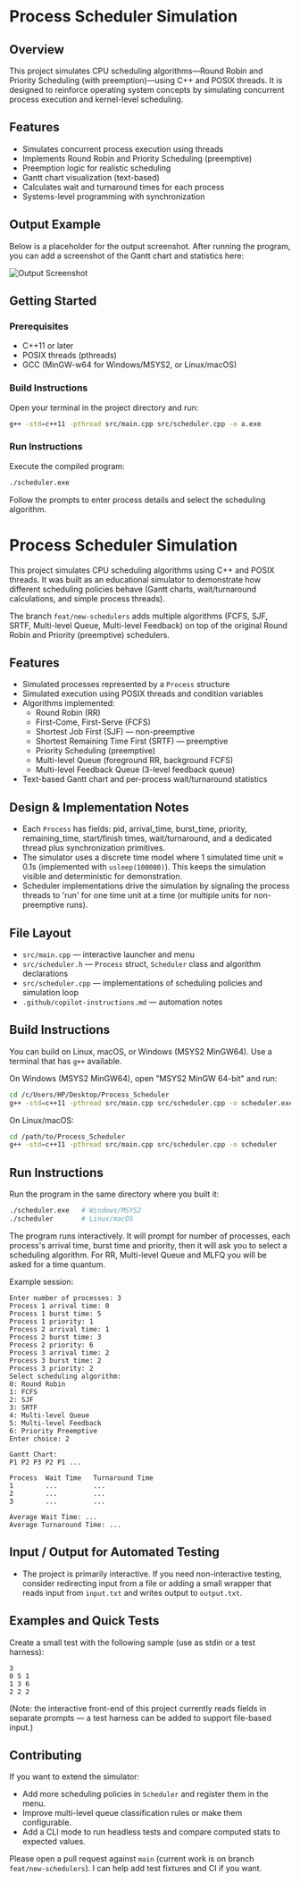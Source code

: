 
# Process Scheduler Simulation

## Overview
This project simulates CPU scheduling algorithms—Round Robin and Priority Scheduling (with preemption)—using C++ and POSIX threads. It is designed to reinforce operating system concepts by simulating concurrent process execution and kernel-level scheduling.

## Features
- Simulates concurrent process execution using threads
- Implements Round Robin and Priority Scheduling (preemptive)
- Preemption logic for realistic scheduling
- Gantt chart visualization (text-based)
- Calculates wait and turnaround times for each process
- Systems-level programming with synchronization

## Output Example
Below is a placeholder for the output screenshot. After running the program, you can add a screenshot of the Gantt chart and statistics here:

![Output Screenshot](output.png)

## Getting Started

### Prerequisites
- C++11 or later
- POSIX threads (pthreads)
- GCC (MinGW-w64 for Windows/MSYS2, or Linux/macOS)

### Build Instructions
Open your terminal in the project directory and run:

```sh
g++ -std=c++11 -pthread src/main.cpp src/scheduler.cpp -o a.exe
```

### Run Instructions
Execute the compiled program:

```sh
./scheduler.exe
```

Follow the prompts to enter process details and select the scheduling algorithm.

# Process Scheduler Simulation

This project simulates CPU scheduling algorithms using C++ and POSIX threads. It was built as an educational simulator to demonstrate how different scheduling policies behave (Gantt charts, wait/turnaround calculations, and simple process threads).

The branch `feat/new-schedulers` adds multiple algorithms (FCFS, SJF, SRTF, Multi-level Queue, Multi-level Feedback) on top of the original Round Robin and Priority (preemptive) schedulers.

## Features

- Simulated processes represented by a `Process` structure
- Simulated execution using POSIX threads and condition variables
- Algorithms implemented:
	- Round Robin (RR)
	- First-Come, First-Serve (FCFS)
	- Shortest Job First (SJF) — non-preemptive
	- Shortest Remaining Time First (SRTF) — preemptive
	- Priority Scheduling (preemptive)
	- Multi-level Queue (foreground RR, background FCFS)
	- Multi-level Feedback Queue (3-level feedback queue)
- Text-based Gantt chart and per-process wait/turnaround statistics

## Design & Implementation Notes

- Each `Process` has fields: pid, arrival_time, burst_time, priority, remaining_time, start/finish times, wait/turnaround, and a dedicated thread plus synchronization primitives.
- The simulator uses a discrete time model where 1 simulated time unit ≈ 0.1s (implemented with `usleep(100000)`). This keeps the simulation visible and deterministic for demonstration.
- Scheduler implementations drive the simulation by signaling the process threads to 'run' for one time unit at a time (or multiple units for non-preemptive runs).

## File Layout

- `src/main.cpp` — interactive launcher and menu
- `src/scheduler.h` — `Process` struct, `Scheduler` class and algorithm declarations
- `src/scheduler.cpp` — implementations of scheduling policies and simulation loop
- `.github/copilot-instructions.md` — automation notes

## Build Instructions

You can build on Linux, macOS, or Windows (MSYS2 MinGW64). Use a terminal that has `g++` available.

On Windows (MSYS2 MinGW64), open "MSYS2 MinGW 64-bit" and run:

```bash
cd /c/Users/HP/Desktop/Process_Scheduler
g++ -std=c++11 -pthread src/main.cpp src/scheduler.cpp -o scheduler.exe
```

On Linux/macOS:

```bash
cd /path/to/Process_Scheduler
g++ -std=c++11 -pthread src/main.cpp src/scheduler.cpp -o scheduler
```

## Run Instructions

Run the program in the same directory where you built it:

```bash
./scheduler.exe   # Windows/MSYS2
./scheduler       # Linux/macOS
```

The program runs interactively. It will prompt for number of processes, each process's arrival time, burst time and priority, then it will ask you to select a scheduling algorithm. For RR, Multi-level Queue and MLFQ you will be asked for a time quantum.

Example session:

```
Enter number of processes: 3
Process 1 arrival time: 0
Process 1 burst time: 5
Process 1 priority: 1
Process 2 arrival time: 1
Process 2 burst time: 3
Process 2 priority: 6
Process 3 arrival time: 2
Process 3 burst time: 2
Process 3 priority: 2
Select scheduling algorithm:
0: Round Robin
1: FCFS
2: SJF
3: SRTF
4: Multi-level Queue
5: Multi-level Feedback
6: Priority Preemptive
Enter choice: 2

Gantt Chart:
P1 P2 P3 P2 P1 ...

Process  Wait Time   Turnaround Time
1        ...         ...
2        ...         ...
3        ...         ...

Average Wait Time: ...
Average Turnaround Time: ...
```

## Input / Output for Automated Testing

- The project is primarily interactive. If you need non-interactive testing, consider redirecting input from a file or adding a small wrapper that reads input from `input.txt` and writes output to `output.txt`.

## Examples and Quick Tests

Create a small test with the following sample (use as stdin or a test harness):

```
3
0 5 1
1 3 6
2 2 2
```

(Note: the interactive front-end of this project currently reads fields in separate prompts — a test harness can be added to support file-based input.)

## Contributing

If you want to extend the simulator:

- Add more scheduling policies in `Scheduler` and register them in the menu.
- Improve multi-level queue classification rules or make them configurable.
- Add a CLI mode to run headless tests and compare computed stats to expected values.

Please open a pull request against `main` (current work is on branch `feat/new-schedulers`). I can help add test fixtures and CI if you want.
